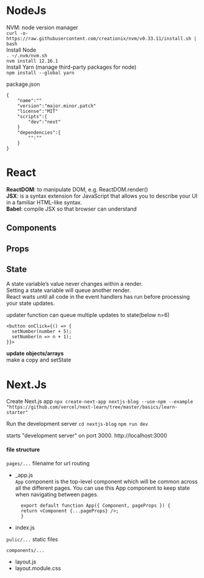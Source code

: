 # NodeJs

NVM: node version manager  
`curl -o- https://raw.githubusercontent.com/creationix/nvm/v0.33.11/install.sh | bash`  
Install Node    
`. ~/.nvm/nvm.sh`  
`nvm install 12.16.1`  
Install Yarn (manage third-party packages for node)  
`npm install --global yarn`



package.json
```
{
    "name":""
    "version":"major.minor.patch"
    "license":"MIT"
    "scripts":{
        "dev":"next"
    }
    "dependencies":{
        "":""
    }
}   
```

# React
**ReactDOM**: to manipulate DOM, e.g. ReactDOM.render()  
**JSX**: is a syntax extension for JavaScript that allows you to describe your UI in a familiar HTML-like syntax.  
**Babel**: compile JSX so that browser can understand 


## Components

## Props

## State
A state variable’s value never changes within a render.    
Setting a state variable will queue another render.   
React waits until all code in the event handlers has run before processing your state updates. 

updater function can queue multiple updates to state(below n=6)
``` 
<button onClick={() => {
  setNumber(number + 5);
  setNumber(n => n + 1);
}}> 
```
**update objects/arrays**  
make a copy and setState
# Next.Js

Create Next.js app
`npx create-next-app nextjs-blog --use-npm --example "https://github.com/vercel/next-learn/tree/master/basics/learn-starter"`

Run the development server
`cd nextjs-blog`
`npm run dev`  

starts "development server" on port 3000. 
http://localhost:3000

#### file structure

`pages/...` filename for url routing
- _app.js  
  `App` component is the top-level component which will be common across all the different pages. You can use this App component to keep state when navigating between pages.
  ```
    export default function App({ Component, pageProps }) {
    return <Component {...pageProps} />;
    }
  ```
- index.js
  
`pulic/...` static files


`components/...`
- layout.js
- layout.module.css


